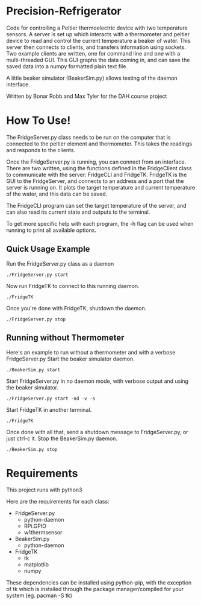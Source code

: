 # Precision-Refrigerator
Code for controlling a Peltier thermoelectric device with two temperature sensors. A server is set up which interacts with a thermometer and peltier device to read and control the current temperature a beaker of water. This server then connects to clients, and transfers information using sockets. Two example clients are written, one for command line and one with a multi-threaded GUI. This GUI graphs the data coming in, and can save the saved data into a numpy formatted plain text file.

A little beaker simulator (BeakerSim.py) allows testing of the daemon interface.

Written by Bonar Robb and Max Tyler for the DAH course project

# How To Use!
The FridgeServer.py class needs to be run on the computer that is connected to the peltier element and thermometer. This takes the readings and responds to the clients. 

Once the FridgeServer.py is running, you can connect from an interface. There are two written, using the functions defined in the FridgeClient class to communicate with the server: FridgeCLI and FridgeTK.
FridgeTK is the GUI to the FridgeServer, and connects to an address and a port that the server is running on. 
It plots the target temperature and current temperature of the water, and this data can be saved. 

The FridgeCLI program can set the target temperature of the server, and can also read its current state and outputs to the terminal. 

To get more specific help with each program, the -h flag can be used when running to print all available options. 

## Quick Usage Example
Run the FridgeServer.py class as a daemon
```
./FridgeServer.py start
```
Now run FridgeTK to connect to this running daemon.
```
./FridgeTK
```
Once you're done with FridgeTK, shutdown the daemon.
```
./FridgeServer.py stop
```
## Running without Thermometer
Here's an example to run without a thermometer and with a verbose FridgeServer.py
Start the beaker simulator daemon.
```
./BeakerSim.py start
```
Start FridgeServer.py in no daemon mode, with verbose output and using the beaker simulator.
```
./FridgeServer.py start -nd -v -s
```
Start FridgeTK in another terminal.
```
./FridgeTK
```
Once done with all that, send a shutdown message to FridgeServer.py, or just ctrl-c it.
Stop the BeakerSim.py daemon.
```
./BeakerSim.py stop
```

# Requirements
This project runs with python3

Here are the requirements for each class:
- FridgeServer.py
  - python-daemon
  - RPi.GPIO
  - w1thermsensor
- BeakerSim.py
  - python-daemon
- FridgeTK
  - tk
  - matplotlib
  - numpy
  
These dependencies can be installed using python-pip, with the exception of tk which is installed through the package manager/compiled for your system (eg. pacman -S tk)
